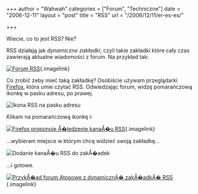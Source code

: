 +++
author = "Wahwah"
categories = ["Forum", "Techniczne"]
date = "2006-12-11"
layout = "post"
title = "RSS"
url = "/2006/12/11/er-es-es/"

+++

Wiecie, co to jest RSS? Nie?

RSS działają jak _dynamiczne zakładki_, czyli takie zakładki które cały czas zawierają aktualne wiadomości z forum. Na przykład tak:

<!--more-->

[<img id="image52" src="http://blog.atopowe.pl/wp-content/uploads/2006/12/forum-rss.png" alt="Forum RSS" />][1]{.imagelink}
  
Co zrobić żeby mieć taką zakładkę? Osobiście używam przeglądarki [Firefox][2], która umie czytać RSS. Odwiedzając forum, widzę pomarańczową ikonkę w pasku adresu, po prawej.

<img id="image70" src="http://blog.atopowe.pl/wp-content/uploads/2007/05/atopowe-rss-ikona.png" alt="Ikona RSS na pasku adresu" />

Klikam na pomarańczową ikonkę i:

[<img id="image72" src="http://blog.atopowe.pl/wp-content/uploads/2007/05/atopowe-rss-kanal.miniatura.png" alt="Firefox proponuje Å�ledzenie kanaÅ�u RSS" />][3]{.imagelink}

&#8230;wybieram miejsce w którym chcę widzieć swoją zakładkę&#8230;

<img id="image73" src="http://blog.atopowe.pl/wp-content/uploads/2007/05/atopowe-rss-dodanie.png" alt="Dodanie kanaÅ�u RSS do zakÅ�adek" />

&#8230;i gotowe.

[<img id="image71" src="http://blog.atopowe.pl/wp-content/uploads/2007/05/atopowe-rss.miniatura.png" alt="PrzykÅ�ad forum Atopowe z dynamicznÄ� zakÅ�adkÄ� RSS" />][4]{.imagelink}

 [1]: http://blog.atopowe.pl/wp-content/uploads/2006/12/forum-rss.png "Forum RSS"
 [2]: http://www.mozilla-europe.org/pl/products/firefox/ "Pobierz za darmo"
 [3]: http://blog.atopowe.pl/wp-content/uploads/2007/05/atopowe-rss-kanal.png "Firefox proponuje Å�ledzenie kanaÅ�u RSS"
 [4]: http://blog.atopowe.pl/wp-content/uploads/2007/05/atopowe-rss.png "PrzykÅ�ad forum Atopowe z dynamicznÄ� zakÅ�adkÄ� RSS"